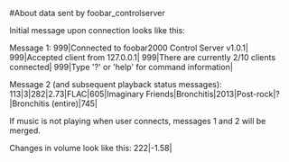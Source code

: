 #About data sent by foobar_controlserver

Initial message upon connection looks like this:

Message 1:
    999|Connected to foobar2000 Control Server v1.0.1|
    999|Accepted client from 127.0.0.1|
    999|There are currently 2/10 clients connected|
    999|Type '?' or 'help' for command information|

Message 2 (and subsequent playback status messages):
    113|3|282|2.73|FLAC|605|Imaginary Friends|Bronchitis|2013|Post-rock|?|Bronchitis (entire)|745|

If music is not playing when user connects, messages 1 and 2 will be merged.

Changes in volume look like this:
    222|-1.58|
